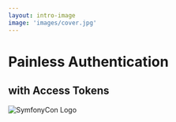 ```yaml
---
layout: intro-image
image: 'images/cover.jpg'
---
```


<div class="absolute top-10 text-slate-200 font-serif">
  <h1>Painless Authentication</h1>
  <h2>with Access Tokens</h2>
</div>

<img src="/images/symfonycon-logo-darkmode-transparent.png" alt="SymfonyCon Logo" class="absolute bottom-1 right-2 w-32" />

<Credits link="https://unsplash.com/@kellysikkema" name="Kelly Sikkema" side="left"></Credits>
